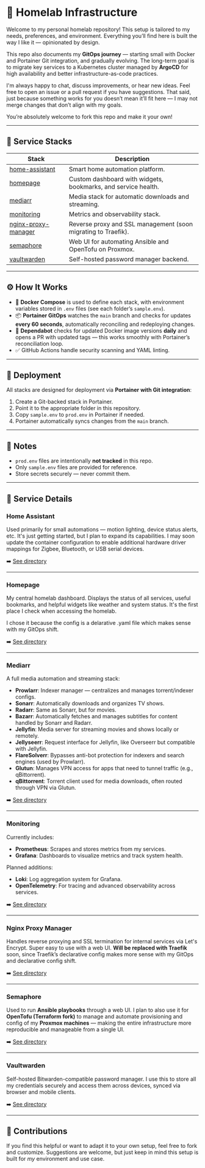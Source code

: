 # 🧪 Homelab Infrastructure

Welcome to my personal homelab repository! This setup is tailored to my needs, preferences, and environment. 
Everything you’ll find here is built the way I like it — opinionated by design.

This repo also documents my **GitOps journey** — starting small with Docker and Portainer Git integration, and gradually evolving. The long-term goal is to migrate key services to a Kubernetes cluster managed by **ArgoCD** for high availability and better infrastructure-as-code practices.

I'm always happy to chat, discuss improvements, or hear new ideas. Feel free to open an issue or a pull request if you have suggestions. That said, just because something works for you doesn’t mean it’ll fit here — I may not merge changes that don’t align with my goals.

You’re absolutely welcome to fork this repo and make it your own!

---

## 📂 Service Stacks

| Stack         | Description                                 |
|---------------|---------------------------------------------|
| [home-assistant](#home-assistant)         | Smart home automation platform. |
| [homepage](#homepage)                     | Custom dashboard with widgets, bookmarks, and service health. |
| [mediarr](#mediarr)                       | Media stack for automatic downloads and streaming. |
| [monitoring](#monitoring)                 | Metrics and observability stack. |
| [nginx-proxy-manager](#nginx-proxy-manager) | Reverse proxy and SSL management (soon migrating to Traefik). |
| [semaphore](#semaphore)                   | Web UI for automating Ansible and OpenTofu on Proxmox. |
| [vaultwarden](#vaultwarden)               | Self-hosted password manager backend. |

---

## ⚙️ How It Works

- 🐳 **Docker Compose** is used to define each stack, with environment variables stored in `.env` files (see each folder’s `sample.env`).
- 📦 **Portainer GitOps** watches the `main` branch and checks for updates **every 60 seconds**, automatically reconciling and redeploying changes.
- 🔁 **Dependabot** checks for updated Docker image versions **daily** and opens a PR with updated tags — this works smoothly with Portainer’s reconciliation loop.
- ✅ GitHub Actions handle security scanning and YAML linting.

---

## 🚀 Deployment

All stacks are designed for deployment via **Portainer with Git integration**:

1. Create a Git-backed stack in Portainer.
2. Point it to the appropriate folder in this repository.
3. Copy `sample.env` to `prod.env` in Portainer if needed.
4. Portainer automatically syncs changes from the `main` branch.

---

## 🔐 Notes

- `prod.env` files are intentionally **not tracked** in this repo.
- Only `sample.env` files are provided for reference.
- Store secrets securely — never commit them.

---

## 📘 Service Details

### Home Assistant

Used primarily for small automations — motion lighting, device status alerts, etc. It's just getting started, but I plan to expand its capabilities. 
I may soon update the container configuration to enable additional hardware driver mappings for Zigbee, Bluetooth, or USB serial devices.

➡️ [See directory](portainer/home-assistant)

---

### Homepage

My central homelab dashboard. Displays the status of all services, useful bookmarks, and helpful widgets like weather and system status. 
It's the first place I check when accessing the homelab. 

I chose it because the config is a delarative .yaml file which makes sense with my GitOps shift.

➡️ [See directory](portainer/homepage)

---

### Mediarr

A full media automation and streaming stack:

- **Prowlarr**: Indexer manager — centralizes and manages torrent/indexer configs.
- **Sonarr**: Automatically downloads and organizes TV shows.
- **Radarr**: Same as Sonarr, but for movies.
- **Bazarr**: Automatically fetches and manages subtitles for content handled by Sonarr and Radarr.
- **Jellyfin**: Media server for streaming movies and shows locally or remotely.
- **Jellyseerr**: Request interface for Jellyfin, like Overseerr but compatible with Jellyfin.
- **FlareSolverr**: Bypasses anti-bot protection for indexers and search engines (used by Prowlarr).
- **Glutun**: Manages VPN access for apps that need to tunnel traffic (e.g., qBittorrent).
- **qBittorrent**: Torrent client used for media downloads, often routed through VPN via Glutun.

➡️ [See directory](portainer/mediarr)

---

### Monitoring

Currently includes:

- **Prometheus**: Scrapes and stores metrics from my services.
- **Grafana**: Dashboards to visualize metrics and track system health.

Planned additions:
- **Loki**: Log aggregation system for Grafana.
- **OpenTelemetry**: For tracing and advanced observability across services.

➡️ [See directory](portainer/monitoring)

---

### Nginx Proxy Manager

Handles reverse proxying and SSL termination for internal services via Let's Encrypt. Super easy to use with a web UI. 
**Will be replaced with Traefik** soon, since Traefik’s declarative config makes more sense with my GitOps and declarative config shift.

➡️ [See directory](portainer/npm)

---

### Semaphore

Used to run **Ansible playbooks** through a web UI. I plan to also use it for **OpenTofu (Terraform fork)** to manage and automate provisioning 
and config of my **Proxmox machines** — making the entire infrastructure more reproducible and manageable from a single UI.

➡️ [See directory](portainer/semaphore)

---

### Vaultwarden

Self-hosted Bitwarden-compatible password manager. I use this to store all my credentials securely and access them across devices, synced via browser and mobile clients.

➡️ [See directory](portainer/vaultwarden)

---

## 🤝 Contributions

If you find this helpful or want to adapt it to your own setup, feel free to fork and customize. Suggestions are welcome, but just keep in mind this setup is built for *my* environment and use case.
